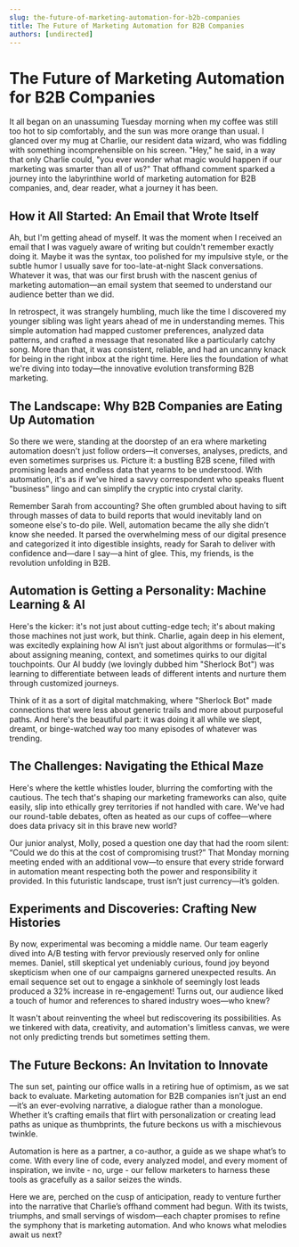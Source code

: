 ```yaml
---
slug: the-future-of-marketing-automation-for-b2b-companies
title: The Future of Marketing Automation for B2B Companies
authors: [undirected]
---
```



# The Future of Marketing Automation for B2B Companies

It all began on an unassuming Tuesday morning when my coffee was still too hot to sip comfortably, and the sun was more orange than usual. I glanced over my mug at Charlie, our resident data wizard, who was fiddling with something incomprehensible on his screen. "Hey," he said, in a way that only Charlie could, "you ever wonder what magic would happen if our marketing was smarter than all of us?" That offhand comment sparked a journey into the labyrinthine world of marketing automation for B2B companies, and, dear reader, what a journey it has been.

## How it All Started: An Email that Wrote Itself

Ah, but I'm getting ahead of myself. It was the moment when I received an email that I was vaguely aware of writing but couldn't remember exactly doing it. Maybe it was the syntax, too polished for my impulsive style, or the subtle humor I usually save for too-late-at-night Slack conversations. Whatever it was, that was our first brush with the nascent genius of marketing automation—an email system that seemed to understand our audience better than we did. 

In retrospect, it was strangely humbling, much like the time I discovered my younger sibling was light years ahead of me in understanding memes. This simple automation had mapped customer preferences, analyzed data patterns, and crafted a message that resonated like a particularly catchy song. More than that, it was consistent, reliable, and had an uncanny knack for being in the right inbox at the right time. Here lies the foundation of what we're diving into today—the innovative evolution transforming B2B marketing.

## The Landscape: Why B2B Companies are Eating Up Automation

So there we were, standing at the doorstep of an era where marketing automation doesn't just follow orders—it converses, analyses, predicts, and even sometimes surprises us. Picture it: a bustling B2B scene, filled with promising leads and endless data that yearns to be understood. With automation, it's as if we’ve hired a savvy correspondent who speaks fluent "business" lingo and can simplify the cryptic into crystal clarity.

Remember Sarah from accounting? She often grumbled about having to sift through masses of data to build reports that would inevitably land on someone else's to-do pile. Well, automation became the ally she didn’t know she needed. It parsed the overwhelming mess of our digital presence and categorized it into digestible insights, ready for Sarah to deliver with confidence and—dare I say—a hint of glee. This, my friends, is the revolution unfolding in B2B.

## Automation is Getting a Personality: Machine Learning & AI

Here's the kicker: it's not just about cutting-edge tech; it's about making those machines not just work, but think. Charlie, again deep in his element, was excitedly explaining how AI isn’t just about algorithms or formulas—it's about assigning meaning, context, and sometimes quirks to our digital touchpoints. Our AI buddy (we lovingly dubbed him "Sherlock Bot") was learning to differentiate between leads of different intents and nurture them through customized journeys.

Think of it as a sort of digital matchmaking, where "Sherlock Bot" made connections that were less about generic trails and more about purposeful paths. And here's the beautiful part: it was doing it all while we slept, dreamt, or binge-watched way too many episodes of whatever was trending.

## The Challenges: Navigating the Ethical Maze

Here's where the kettle whistles louder, blurring the comforting with the cautious. The tech that's shaping our marketing frameworks can also, quite easily, slip into ethically grey territories if not handled with care. We've had our round-table debates, often as heated as our cups of coffee—where does data privacy sit in this brave new world?

Our junior analyst, Molly, posed a question one day that had the room silent: “Could we do this at the cost of compromising trust?” That Monday morning meeting ended with an additional vow—to ensure that every stride forward in automation meant respecting both the power and responsibility it provided. In this futuristic landscape, trust isn’t just currency—it’s golden.

## Experiments and Discoveries: Crafting New Histories

By now, experimental was becoming a middle name. Our team eagerly dived into A/B testing with fervor previously reserved only for online memes. Daniel, still skeptical yet undeniably curious, found joy beyond skepticism when one of our campaigns garnered unexpected results. An email sequence set out to engage a sinkhole of seemingly lost leads produced a 32% increase in re-engagement! Turns out, our audience liked a touch of humor and references to shared industry woes—who knew?

It wasn't about reinventing the wheel but rediscovering its possibilities. As we tinkered with data, creativity, and automation's limitless canvas, we were not only predicting trends but sometimes setting them.

## The Future Beckons: An Invitation to Innovate

The sun set, painting our office walls in a retiring hue of optimism, as we sat back to evaluate. Marketing automation for B2B companies isn’t just an end—it’s an ever-evolving narrative, a dialogue rather than a monologue. Whether it’s crafting emails that flirt with personalization or creating lead paths as unique as thumbprints, the future beckons us with a mischievous twinkle.

Automation is here as a partner, a co-author, a guide as we shape what’s to come. With every line of code, every analyzed model, and every moment of inspiration, we invite - no, urge - our fellow marketers to harness these tools as gracefully as a sailor seizes the winds.

Here we are, perched on the cusp of anticipation, ready to venture further into the narrative that Charlie’s offhand comment had begun. With its twists, triumphs, and small servings of wisdom—each chapter promises to refine the symphony that is marketing automation. And who knows what melodies await us next?